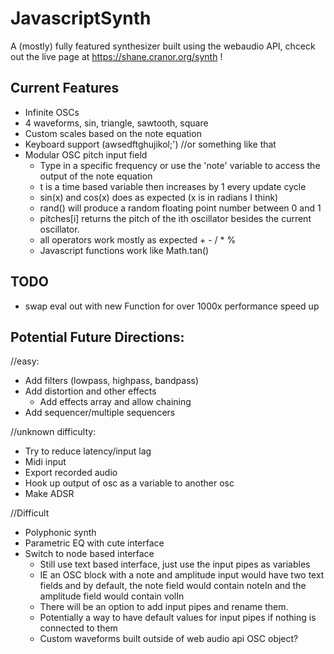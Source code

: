 # JavascriptSynth
A (mostly) fully featured synthesizer built using the webaudio API, chceck out the live page at https://shane.cranor.org/synth !
## Current Features
- Infinite OSCs
- 4 waveforms, sin, triangle, sawtooth, square
- Custom scales based on the note equation
- Keyboard support (awsedftghujikol;') //or something like that
- Modular OSC pitch input field
  - Type in a specific frequency or use the 'note' variable to access the output of the note equation
  - t is a time based variable then increases by 1 every update cycle
  - sin(x) and cos(x) does as expected (x is in radians I think)
  - rand() will produce a random floating point number between 0 and 1
  - pitches[i] returns the pitch of the ith oscillator besides the current oscillator.
  - all operators work mostly as expected + - / * %
  - Javascript functions work like Math.tan()
  
## TODO
- swap eval out with new Function for over 1000x performance speed up
## Potential Future Directions:

//easy:
- Add filters (lowpass, highpass, bandpass)
- Add distortion and other effects
  - Add effects array and allow chaining
- Add sequencer/multiple sequencers

//unknown difficulty:
- Try to reduce latency/input lag
- Midi input
- Export recorded audio
- Hook up output of osc as a variable to another osc
- Make ADSR

//Difficult
- Polyphonic synth
- Parametric EQ with cute interface
- Switch to node based interface
  - Still use text based interface, just use the input pipes as variables
  - IE an OSC block with a note and amplitude input would have two text fields and by default, the note field would contain noteIn and the amplitude field would contain volIn
  - There will be an option to add input pipes and rename them.
  -  Potentially a way to have default values for input pipes if nothing is connected to them
  -  Custom waveforms built outside of web audio api OSC object?
